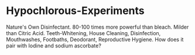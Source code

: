 # Hypochlorous-Experiments
Nature's Own Disinfectant. 80-100 times more powerful than bleach. Milder than Citric Acid.  Teeth-Whitening, House Cleaning, Disinfection, Mouthwashes, Footbaths, Deodorant, Reproductive Hygiene. How does it pair with Iodine and sodium ascorbate?
